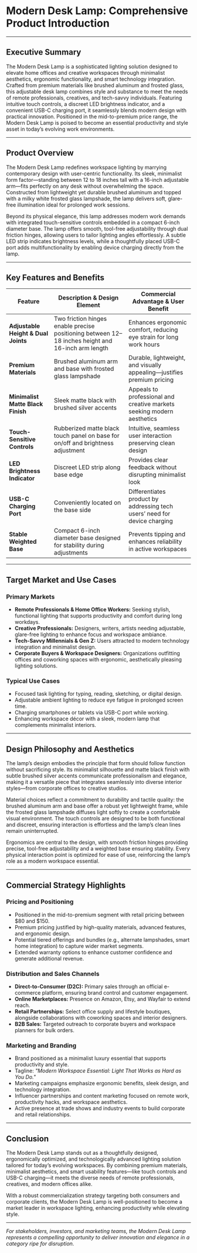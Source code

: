 # Modern Desk Lamp: Comprehensive Product Introduction

---

## Executive Summary

The Modern Desk Lamp is a sophisticated lighting solution designed to elevate home offices and creative workspaces through minimalist aesthetics, ergonomic functionality, and smart technology integration. Crafted from premium materials like brushed aluminum and frosted glass, this adjustable desk lamp combines style and substance to meet the needs of remote professionals, creatives, and tech-savvy individuals. Featuring intuitive touch controls, a discreet LED brightness indicator, and a convenient USB-C charging port, it seamlessly blends modern design with practical innovation. Positioned in the mid-to-premium price range, the Modern Desk Lamp is poised to become an essential productivity and style asset in today’s evolving work environments.

---

## Product Overview

The Modern Desk Lamp redefines workspace lighting by marrying contemporary design with user-centric functionality. Its sleek, minimalist form factor—standing between 12 to 18 inches tall with a 16-inch adjustable arm—fits perfectly on any desk without overwhelming the space. Constructed from lightweight yet durable brushed aluminum and topped with a milky white frosted glass lampshade, the lamp delivers soft, glare-free illumination ideal for prolonged work sessions.

Beyond its physical elegance, this lamp addresses modern work demands with integrated touch-sensitive controls embedded in a compact 6-inch diameter base. The lamp offers smooth, tool-free adjustability through dual friction hinges, allowing users to tailor lighting angles effortlessly. A subtle LED strip indicates brightness levels, while a thoughtfully placed USB-C port adds multifunctionality by enabling device charging directly from the lamp.

---

## Key Features and Benefits

| Feature                          | Description & Design Element                                                                 | Commercial Advantage & User Benefit                                      |
|---------------------------------|----------------------------------------------------------------------------------------------|--------------------------------------------------------------------------|
| **Adjustable Height & Dual Joints** | Two friction hinges enable precise positioning between 12–18 inches height and 16-inch arm length | Enhances ergonomic comfort, reducing eye strain for long work hours     |
| **Premium Materials**            | Brushed aluminum arm and base with frosted glass lampshade                                   | Durable, lightweight, and visually appealing—justifies premium pricing  |
| **Minimalist Matte Black Finish**| Sleek matte black with brushed silver accents                                                | Appeals to professional and creative markets seeking modern aesthetics  |
| **Touch-Sensitive Controls**    | Rubberized matte black touch panel on base for on/off and brightness adjustment              | Intuitive, seamless user interaction preserving clean design            |
| **LED Brightness Indicator**    | Discreet LED strip along base edge                                                           | Provides clear feedback without disrupting minimalist look              |
| **USB-C Charging Port**          | Conveniently located on the base side                                                        | Differentiates product by addressing tech users’ need for device charging|
| **Stable Weighted Base**        | Compact 6-inch diameter base designed for stability during adjustments                       | Prevents tipping and enhances reliability in active workspaces          |

---

## Target Market and Use Cases

### Primary Markets

- **Remote Professionals & Home Office Workers:** Seeking stylish, functional lighting that supports productivity and comfort during long workdays.
- **Creative Professionals:** Designers, writers, artists needing adjustable, glare-free lighting to enhance focus and workspace ambiance.
- **Tech-Savvy Millennials & Gen Z:** Users attracted to modern technology integration and minimalist design.
- **Corporate Buyers & Workspace Designers:** Organizations outfitting offices and coworking spaces with ergonomic, aesthetically pleasing lighting solutions.

### Typical Use Cases

- Focused task lighting for typing, reading, sketching, or digital design.
- Adjustable ambient lighting to reduce eye fatigue in prolonged screen time.
- Charging smartphones or tablets via USB-C port while working.
- Enhancing workspace décor with a sleek, modern lamp that complements minimalist interiors.

---

## Design Philosophy and Aesthetics

The lamp’s design embodies the principle that form should follow function without sacrificing style. Its minimalist silhouette and matte black finish with subtle brushed silver accents communicate professionalism and elegance, making it a versatile piece that integrates seamlessly into diverse interior styles—from corporate offices to creative studios.

Material choices reflect a commitment to durability and tactile quality: the brushed aluminum arm and base offer a robust yet lightweight frame, while the frosted glass lampshade diffuses light softly to create a comfortable visual environment. The touch controls are designed to be both functional and discreet, ensuring interaction is effortless and the lamp’s clean lines remain uninterrupted.

Ergonomics are central to the design, with smooth friction hinges providing precise, tool-free adjustability and a weighted base ensuring stability. Every physical interaction point is optimized for ease of use, reinforcing the lamp’s role as a modern workspace essential.

---

## Commercial Strategy Highlights

### Pricing and Positioning

- Positioned in the mid-to-premium segment with retail pricing between $80 and $150.
- Premium pricing justified by high-quality materials, advanced features, and ergonomic design.
- Potential tiered offerings and bundles (e.g., alternate lampshades, smart home integration) to capture wider market segments.
- Extended warranty options to enhance customer confidence and generate additional revenue.

### Distribution and Sales Channels

- **Direct-to-Consumer (D2C):** Primary sales through an official e-commerce platform, ensuring brand control and customer engagement.
- **Online Marketplaces:** Presence on Amazon, Etsy, and Wayfair to extend reach.
- **Retail Partnerships:** Select office supply and lifestyle boutiques, alongside collaborations with coworking spaces and interior designers.
- **B2B Sales:** Targeted outreach to corporate buyers and workspace planners for bulk orders.

### Marketing and Branding

- Brand positioned as a minimalist luxury essential that supports productivity and style.
- Tagline: *"Modern Workspace Essential: Light That Works as Hard as You Do."*
- Marketing campaigns emphasize ergonomic benefits, sleek design, and technology integration.
- Influencer partnerships and content marketing focused on remote work, productivity hacks, and workspace aesthetics.
- Active presence at trade shows and industry events to build corporate and retail relationships.

---

## Conclusion

The Modern Desk Lamp stands out as a thoughtfully designed, ergonomically optimized, and technologically advanced lighting solution tailored for today’s evolving workspaces. By combining premium materials, minimalist aesthetics, and smart usability features—like touch controls and USB-C charging—it meets the diverse needs of remote professionals, creatives, and modern offices alike.

With a robust commercialization strategy targeting both consumers and corporate clients, the Modern Desk Lamp is well-positioned to become a market leader in workspace lighting, enhancing productivity while elevating style.

---

*For stakeholders, investors, and marketing teams, the Modern Desk Lamp represents a compelling opportunity to deliver innovation and elegance in a category ripe for disruption.*